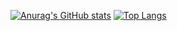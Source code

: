 <p class="auto">
<a href="https://github.com/anuraghazra/github-readme-stats"><img src="https://camo.githubusercontent.com/7002fb3dff5128b9a95a7db12c0e5df0a8b05f07957820a09883558edc113881/68747470733a2f2f6769746875622d726561646d652d73746174732e76657263656c2e6170702f6170693f757365726e616d653d476f6f64346c69656e2673686f775f69636f6e733d7472756526686964655f626f726465723d7472756526686964653d636f6e7472696273" alt="Anurag's GitHub stats" data-canonical-src="https://github-readme-stats.vercel.app/api?username=pabloscv&amp;show_icons=true&amp;hide_border=true&amp;hide=contribs" style="max-width: 100%;"></a>
  <a href="https://github.com/anuraghazra/github-readme-stats"><img src="https://camo.githubusercontent.com/be84f82063a418ec56ac3819fbf317a9d9f4ad92eff8b89d5fc7c9453c9c5c62/68747470733a2f2f6769746875622d726561646d652d73746174732e76657263656c2e6170702f6170692f746f702d6c616e67732f3f757365726e616d653d476f6f64346c69656e26686964655f626f726465723d74727565266c61796f75743d636f6d70616374" alt="Top Langs" data-canonical-src="https://github-readme-stats.vercel.app/api/top-langs/?username=pabloscv&amp;hide_border=true&amp;layout=compact" style="max-width: 100%;"></a>
</p>
